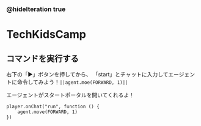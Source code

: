### @hideIteration true
# TechKidsCamp

## コマンドを実行する

右下の「▶」ボタンを押してから、
「start」とチャットに入力してエージェントに命令してみよう！``||agent.moe(FORWARD, 1)||``

エージェントがスタートポータルを開いてくれるよ！


```template
player.onChat("run", function () {
    agent.move(FORWARD, 1)
})
```